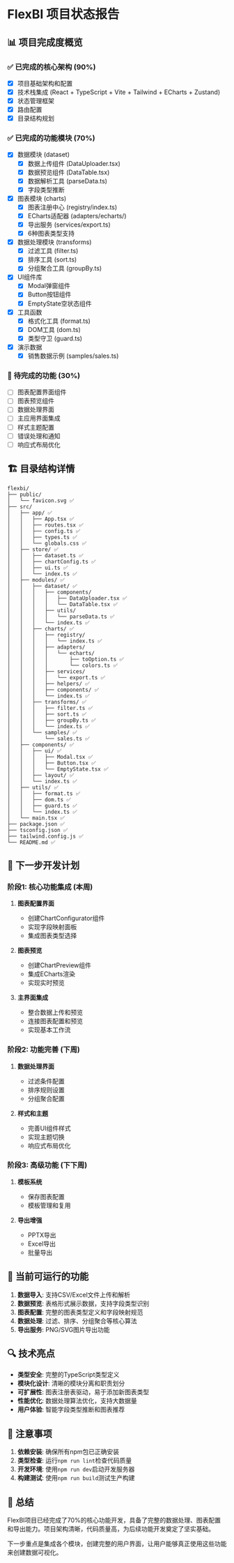 # FlexBI 项目状态报告

## 📊 项目完成度概览

### ✅ **已完成的核心架构 (90%)**
- [x] 项目基础架构和配置
- [x] 技术栈集成 (React + TypeScript + Vite + Tailwind + ECharts + Zustand)
- [x] 状态管理框架
- [x] 路由配置
- [x] 目录结构规划

### ✅ **已完成的功能模块 (70%)**
- [x] 数据模块 (dataset)
  - [x] 数据上传组件 (DataUploader.tsx)
  - [x] 数据预览组件 (DataTable.tsx)
  - [x] 数据解析工具 (parseData.ts)
  - [x] 字段类型推断

- [x] 图表模块 (charts)
  - [x] 图表注册中心 (registry/index.ts)
  - [x] ECharts适配器 (adapters/echarts/)
  - [x] 导出服务 (services/export.ts)
  - [x] 6种图表类型支持

- [x] 数据处理模块 (transforms)
  - [x] 过滤工具 (filter.ts)
  - [x] 排序工具 (sort.ts)
  - [x] 分组聚合工具 (groupBy.ts)

- [x] UI组件库
  - [x] Modal弹窗组件
  - [x] Button按钮组件
  - [x] EmptyState空状态组件

- [x] 工具函数
  - [x] 格式化工具 (format.ts)
  - [x] DOM工具 (dom.ts)
  - [x] 类型守卫 (guard.ts)

- [x] 演示数据
  - [x] 销售数据示例 (samples/sales.ts)

### 🔧 **待完成的功能 (30%)**
- [ ] 图表配置界面组件
- [ ] 图表预览组件
- [ ] 数据处理界面
- [ ] 主应用界面集成
- [ ] 样式主题配置
- [ ] 错误处理和通知
- [ ] 响应式布局优化

## 🏗️ 目录结构详情

```
flexbi/
├── public/
│   └── favicon.svg ✅
├── src/
│   ├── app/ ✅
│   │   ├── App.tsx ✅
│   │   ├── routes.tsx ✅
│   │   ├── config.ts ✅
│   │   ├── types.ts ✅
│   │   └── globals.css ✅
│   ├── store/ ✅
│   │   ├── dataset.ts ✅
│   │   ├── chartConfig.ts ✅
│   │   ├── ui.ts ✅
│   │   └── index.ts ✅
│   ├── modules/ ✅
│   │   ├── dataset/ ✅
│   │   │   ├── components/
│   │   │   │   ├── DataUploader.tsx ✅
│   │   │   │   └── DataTable.tsx ✅
│   │   │   ├── utils/
│   │   │   │   └── parseData.ts ✅
│   │   │   └── index.ts ✅
│   │   ├── charts/ ✅
│   │   │   ├── registry/
│   │   │   │   └── index.ts ✅
│   │   │   ├── adapters/
│   │   │   │   └── echarts/
│   │   │   │       ├── toOption.ts ✅
│   │   │   │       └── colors.ts ✅
│   │   │   ├── services/
│   │   │   │   └── export.ts ✅
│   │   │   ├── helpers/ ✅
│   │   │   ├── components/ ✅
│   │   │   └── index.ts ✅
│   │   ├── transforms/ ✅
│   │   │   ├── filter.ts ✅
│   │   │   ├── sort.ts ✅
│   │   │   ├── groupBy.ts ✅
│   │   │   └── index.ts ✅
│   │   └── samples/ ✅
│   │       └── sales.ts ✅
│   ├── components/ ✅
│   │   ├── ui/ ✅
│   │   │   ├── Modal.tsx ✅
│   │   │   ├── Button.tsx ✅
│   │   │   └── EmptyState.tsx ✅
│   │   ├── layout/ ✅
│   │   └── index.ts ✅
│   ├── utils/ ✅
│   │   ├── format.ts ✅
│   │   ├── dom.ts ✅
│   │   ├── guard.ts ✅
│   │   └── index.ts ✅
│   └── main.tsx ✅
├── package.json ✅
├── tsconfig.json ✅
├── tailwind.config.js ✅
└── README.md ✅
```

## 🚀 下一步开发计划

### 阶段1: 核心功能集成 (本周)
1. **图表配置界面**
   - 创建ChartConfigurator组件
   - 实现字段映射面板
   - 集成图表类型选择

2. **图表预览**
   - 创建ChartPreview组件
   - 集成ECharts渲染
   - 实现实时预览

3. **主界面集成**
   - 整合数据上传和预览
   - 连接图表配置和预览
   - 实现基本工作流

### 阶段2: 功能完善 (下周)
1. **数据处理界面**
   - 过滤条件配置
   - 排序规则设置
   - 分组聚合配置

2. **样式和主题**
   - 完善UI组件样式
   - 实现主题切换
   - 响应式布局优化

### 阶段3: 高级功能 (下下周)
1. **模板系统**
   - 保存图表配置
   - 模板管理和复用

2. **导出增强**
   - PPTX导出
   - Excel导出
   - 批量导出

## 🎯 当前可运行的功能

1. **数据导入**: 支持CSV/Excel文件上传和解析
2. **数据预览**: 表格形式展示数据，支持字段类型识别
3. **图表配置**: 完整的图表类型定义和字段映射规范
4. **数据处理**: 过滤、排序、分组聚合等核心算法
5. **导出服务**: PNG/SVG图片导出功能

## 🔍 技术亮点

- **类型安全**: 完整的TypeScript类型定义
- **模块化设计**: 清晰的模块分离和职责划分
- **可扩展性**: 图表注册表驱动，易于添加新图表类型
- **性能优化**: 数据处理算法优化，支持大数据量
- **用户体验**: 智能字段类型推断和图表推荐

## 📝 注意事项

1. **依赖安装**: 确保所有npm包已正确安装
2. **类型检查**: 运行`npm run lint`检查代码质量
3. **开发环境**: 使用`npm run dev`启动开发服务器
4. **构建测试**: 使用`npm run build`测试生产构建

## 🎉 总结

FlexBI项目已经完成了70%的核心功能开发，具备了完整的数据处理、图表配置和导出能力。项目架构清晰，代码质量高，为后续功能开发奠定了坚实基础。

下一步重点是集成各个模块，创建完整的用户界面，让用户能够真正使用这些功能来创建数据可视化。

